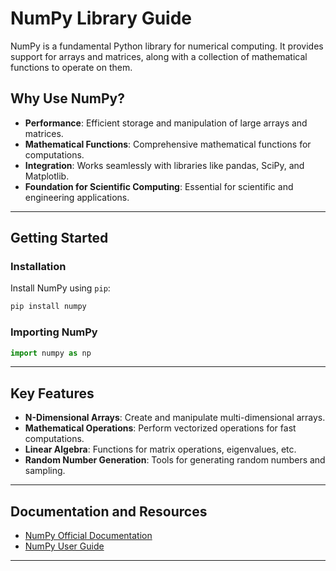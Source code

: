 # NumPy Library Guide

NumPy is a fundamental Python library for numerical computing. It provides support for arrays and matrices, along with a collection of mathematical functions to operate on them.

## Why Use NumPy?

- **Performance**: Efficient storage and manipulation of large arrays and matrices.
- **Mathematical Functions**: Comprehensive mathematical functions for computations.
- **Integration**: Works seamlessly with libraries like pandas, SciPy, and Matplotlib.
- **Foundation for Scientific Computing**: Essential for scientific and engineering applications.

---

## Getting Started

### Installation

Install NumPy using `pip`:

```bash
pip install numpy
```

### Importing NumPy

```python
import numpy as np
```

---

## Key Features

- **N-Dimensional Arrays**: Create and manipulate multi-dimensional arrays.
- **Mathematical Operations**: Perform vectorized operations for fast computations.
- **Linear Algebra**: Functions for matrix operations, eigenvalues, etc.
- **Random Number Generation**: Tools for generating random numbers and sampling.

---

## Documentation and Resources

- [NumPy Official Documentation](https://numpy.org/doc/)
- [NumPy User Guide](https://numpy.org/doc/stable/user/index.html)

---